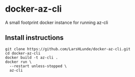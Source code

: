 # docker-az-cli
A small footprint docker instance for running az-cli

## Install instructions
```
git clone https://github.com/LarsHLunde/docker-az-cli.git  
cd docker-az-cli  
docker build -t az-cli .
docker run \
  --restart unless-stopped \
  az-cli
```
